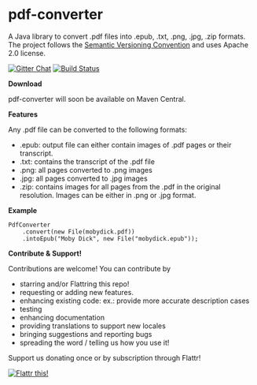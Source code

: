 pdf-converter
===========
A Java library to convert .pdf files into .epub, .txt, .png, .jpg, .zip formats. The project follows the [Semantic Versioning Convention](http://semver.org/) and uses Apache 2.0 license.

[![Gitter Chat](http://img.shields.io/badge/chat-online-brightgreen.svg)](https://gitter.im/pdf-converter/)
[![Build Status](https://travis-ci.org/jmrozanec/pdf2epub.png?branch=master)](https://travis-ci.org/jmrozanec/pdf-converter)

**Download**

pdf-converter will soon be available on Maven Central.

**Features**

Any .pdf file can be converted to the following formats:
 * .epub: output file can either contain images of .pdf pages or their transcript.
 * .txt: contains the transcript of the .pdf file
 * .png: all pages converted to .png images
 * .jpg: all pages converted to .jpg images
 * .zip: contains images for all pages from the .pdf in the original resolution. Images can be either in .png or .jpg format.
 
 **Example**
 
    PdfConverter
        .convert(new File(mobydick.pdf))
        .intoEpub("Moby Dick", new File("mobydick.epub"));

**Contribute & Support!**

Contributions are welcome! You can contribute by
 * starring and/or Flattring this repo!
 * requesting or adding new features.
 * enhancing existing code: ex.: provide more accurate description cases
 * testing
 * enhancing documentation
 * providing translations to support new locales
 * bringing suggestions and reporting bugs
 * spreading the word / telling us how you use it!

Support us donating once or by subscription through Flattr!

[![Flattr this!](https://api.flattr.com/button/flattr-badge-large.png)](https://flattr.com/submit/auto?user_id=jmrozanec&url=https://github.com/jmrozanec/pdf-converter)
